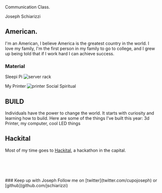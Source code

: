 Communication Class.

Joseph Schiarizzi

## American.
I'm an American, I believe America is the greatest country in the world.
I love my family, I'm the first person in my family to go to college, and I grew up being told that if I work hard I can achieve success.


### Material
Sleepi Pi
![server rack](https://i.imgur.com/Nki7i1i.jpg)

My Printer
![printer](https://i.imgur.com/SBKmszn.jpg)
Social
Spiritual

## BUILD
Individuals have the power to change the world.  It starts with curiosity and learning how to build.
Here are some of the things I've built this year: 3d Printer, my computer, cool LED things

## Hackital
Most of my time goes to [Hackital](hackital.io), a hackathon in the capital.


<br>
<br>
<br>
<br>
### Keep up with Joseph
Follow me on [twitter](twitter.com/cupojoseph) or [github](github.com/jschiarizzi)
